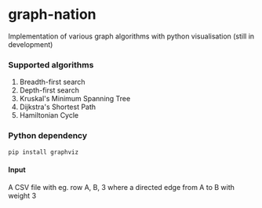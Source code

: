 # graph-nation
Implementation of various graph algorithms with python visualisation (still in development)

### Supported algorithms
1. Breadth-first search
2. Depth-first search
3. Kruskal's Minimum Spanning Tree
4. Dijkstra's Shortest Path
5. Hamiltonian Cycle

### Python dependency
``` bash
pip install graphviz
```

#### Input

A CSV file with eg. row A, B, 3 where a directed edge from A to B with weight 3
